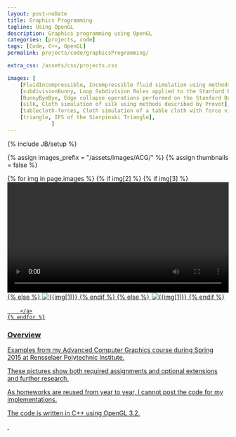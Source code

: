 ```yaml
---
layout: post-noDate
title: Graphics Programming
tagline: Using OpenGL
description: Graphics programming using OpenGL
categories: [projects, code]
tags: [Code, C++, OpenGL]
permalink: projects/code/graphicsProgramming/

extra_css: /assets/css/projects.css

images: [
    [FluidIncompressible, Incompressible fluid simulation using methods described by Foster and Metaxas, true, true],
    [subdivisionBunny, Loop Subdivision Rules applied to the Stanford Bunny, true],
    [BunnyByeBye, Edge collapse operations performed on the Stanford Bunny, true, true],
    [silk, Cloth simulation of silk using methods described by Provot],
    [tablecloth-forces, Cloth simulation of a table cloth with force visualization],
    [triangle, IFS of the Sierpinski Triangle],
              ]
---
```

{% include JB/setup %}


{% assign images_prefix = "/assets/images/ACG/" %}
{% assign thumbnails = false %}

<div class="project-images" id="slideshow">
    {% for img in page.images %}
    	{% if img[2] %}
            {% if img[3] %}
            <a href="{{images_prefix}}{{img[0]}}.gif" class="project-container">
            <video width="100%" controls autoplay="autoplay" loop>
                <source src="{{images_prefix}}{{img[0]}}.webm" type="video/webm"  class="img-responsive" alt="{{img[1]}}" style="margin: 1px; margin-bottom: 3px">
            </video>
            {% else %}
    		<a href="{{images_prefix}}{{img[0]}}.gif" class="project-container">
            <img src="{{images_prefix}}{{img[0]}}.gif" class="img-responsive" alt="{{img[1]}}" style="margin: 1px; margin-bottom: 3px">
            {% endif %}
    	{% else %}
        <a href="{{images_prefix}}{{img[0]}}.png" class="project-container">
            <img src="{{images_prefix}}{{img[0]}}.png" class="img-responsive" alt="{{img[1]}}" style="margin: 1px; margin-bottom: 3px">
        {% endif %}
        
        </a>
    {% endfor %}
</div>

<script>
    $('#slideshow').photobox('a', {history:false, time:0, counter:false});
</script>

<h3>Overview</h3>

Examples from my Advanced Computer Graphics course during Spring 2015 at Rensselaer Polytechnic Institute.

These pictures show both required assignments and optional extensions and further research.

As homeworks are reused from year to year, I cannot post the code for my implementations.

The code is written in C++ using OpenGL 3.2.  

&nbsp;
